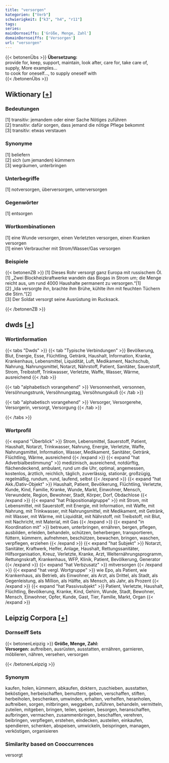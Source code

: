 ```yaml
---
title: "versorgen"
kategorien: ["Verb"]
schwierigkeit: ["k3", "h4", "r11"]
tags:
series:
mainDornseiffs: ['Größe, Menge, Zahl']
domainDornseiffs: ['Versorgen']
url: "versorgen"
---
```


{{< betonenÜbs >}}
**Übersetzung:**  
provide for, keep, support, maintain, look after, care for, take care of, supply, More examples...  
to cook for oneself..., to supply  oneself with  
{{< /betonenÜbs >}}

## Wiktionary [[+](https://de.wiktionary.org/wiki/versorgen)]

### Bedeutungen
[1] transitiv: jemandem oder einer Sache Nötiges zuführen  
[2] transitiv: dafür sorgen, dass jemand die nötige Pflege bekommt  
[3] transitiv: etwas verstauen  

### Synonyme
[1] beliefern  
[2] sich (um jemanden) kümmern  
[3] wegräumen, unterbringen  

### Unterbegriffe
[1] notversorgen, überversorgen, unterversorgen  

### Gegenwörter
[1] entsorgen  

### Wortkombinationen
[1] eine Wunde versorgen, einen Verletzten versorgen, einen Kranken versorgen  
[1] einen Verbraucher mit Strom/Wasser/Gas versorgen  

### Beispiele
{{< betonenZB >}}
[1] Dieses Rohr versorgt ganz Europa mit russischem Öl.  
[1] „Zwei Blockheizkraftwerke wandeln das Biogas in Strom um; die Menge reicht aus, um rund 4000 Haushalte permanent zu versorgen.“[1]  
[2] „Ida versorgte ihn, brachte ihm Brühe, kühlte ihm mit feuchten Tüchern die Stirn.“[2]  
[3] Der Soldat versorgt seine Ausrüstung im Rucksack.  

{{< /betonenZB >}}


## dwds [[+](https://www.dwds.de/wb/versorgen)]

### Wortinformation
{{< tabs "Dwds" >}}
{{< tab "Typische Verbindungen" >}}
Bevölkerung, Blut, Energie, Esse, Flüchtling, Getränk, Haushalt, Information, Kranke, Krankenhaus, Lebensmittel, Liquidität, Luft, Medikament, Nachschub, Nahrung, Nahrungsmittel, Notarzt, Nährstoff, Patient, Sanitäter, Sauerstoff, Strom, Treibstoff, Trinkwasser, Verletzte, Waffe, Wasser, Wärme, ausreichend
{{< /tab >}}

{{< tab "alphabetisch vorangehend" >}}
Versonnenheit, versonnen, Versöhnungstrunk, Versöhnungstag, Versöhnungskuß
{{< /tab >}}

{{< tab "alphabetisch vorangehend" >}}
Versorger, Versorgerehe, Versorgerin, versorgt, Versorgung
{{< /tab >}}

{{< /tabs >}}

### Wortprofil
{{< expand "Überblick" >}} Strom, Lebensmittel, Sauerstoff, Patient, Haushalt, Notarzt, Trinkwasser, Nahrung, Energie, Verletzte, Waffe, Nahrungsmittel, Information, Wasser, Medikament, Sanitäter, Getränk, Flüchtling, Wärme, ausreichend {{< /expand >}}
{{< expand "hat Adverbialbestimmung" >}} medizinisch, ausreichend, notdürftig, flächendeckend, ambulant, rund um die Uhr, optimal, angemessen, kostenlos, ärztlich, reichlich, täglich, zuverlässig, stationär, großzügig, regelmäßig, rundum, rund, laufend, selbst {{< /expand >}}
{{< expand "hat Akk./Dativ-Objekt" >}} Haushalt, Patient, Bevölkerung, Flüchtling, Verletzte, Kunde, Kind, Familie, Kranke, Wunde, Markt, Einwohner, Mensch, Verwundete, Region, Bewohner, Stadt, Körper, Dorf, Obdachlose {{< /expand >}}
{{< expand "hat Präpositionalgruppe" >}} mit Strom, mit Lebensmittel, mit Sauerstoff, mit Energie, mit Information, mit Waffe, mit Nahrung, mit Trinkwasser, mit Nahrungsmittel, mit Medikament, mit Getränk, mit Wasser, mit Wärme, mit Liquidität, mit Nährstoff, mit Treibstoff, mit Blut, mit Nachricht, mit Material, mit Gas {{< /expand >}}
{{< expand "in Koordination mit" >}} betreuen, unterbringen, ernähren, bergen, pflegen, ausbilden, erleiden, behandeln, schützen, beherbergen, transportieren, füttern, kümmern, aufnehmen, beschützen, bewachen, bringen, waschen, verpflegen, erziehen {{< /expand >}}
{{< expand "hat Subjekt" >}} Notarzt, Sanitäter, Kraftwerk, Helfer, Anlage, Haushalt, Rettungssanitäter, Hilfsorganisation, Kreuz, Verletzte, Kranke, Arzt, Welternährungsprogramm, Rettungnskraft, Krankenhaus, WFP, Klinik, Patient, Bevölkerung, Generator {{< /expand >}}
{{< expand "hat Verbzusatz" >}} mitversorgen {{< /expand >}}
{{< expand "hat vergl. Wortgruppe" >}} wie Epo, als Patient, wie Krankenhaus, als Betrieb, als Einwohner, als Arzt, als Drittel, als Stadt, als Gegenleistung, als Million, als Hälfte, als Mensch, als Jahr, als Prozent {{< /expand >}}
{{< expand "hat Passivsubjekt" >}} Patient, Verletzte, Haushalt, Flüchtling, Bevölkerung, Kranke, Kind, Gehirn, Wunde, Stadt, Bewohner, Mensch, Einwohner, Opfer, Kunde, Gast, Tier, Familie, Markt, Organ {{< /expand >}}

## Leipzig Corpora [[+](https://corpora.uni-leipzig.de/en/res?word=versorgen&corpusId=deu_newscrawl-public_2018)]

### Dornseiff Sets
{{< betonenLeipzig >}}
**Größe, Menge, Zahl:**  
**Versorgen:** auftreiben, ausrüsten, ausstatten, ernähren, garnieren, möblieren, nähren, versehen, versorgen  

{{< /betonenLeipzig >}}

### Synonym
kaufen, holen, kümmern, abkaufen, doktern, zuschieben, ausstatten, beköstigen, herbeischaffen, bemuttern, geben, verschaffen, stiften, herbeiholen, beschenken, umwinden, erhalten, verhelfen, heranholen, auftreiben, sorgen, mitbringen, weggeben, zuführen, behandeln, vermitteln, zuteilen, mitgeben, bringen, teilen, speisen, besorgen, heranschaffen, aufbringen, vermachen, zusammenbringen, beschaffen, verehren, beibringen, verpflegen, erstehen, eindecken, austeilen, einkaufen, spendieren, schenken, abspeisen, umwickeln, beispringen, managen, verköstigen, organisieren


### Similarity based on Cooccurrences
versorgt

